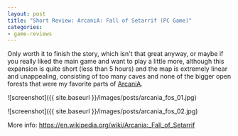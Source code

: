 ```yaml
---
layout: post
title: "Short Review: ArcaniA: Fall of Setarrif (PC Game)"
categories:
- game-reviews
---
```


<p>Only worth it to finish the story, which isn't that great anyway, or maybe if you really liked the main game and want to play a little more, although this expansion is quite short (less than 5 hours) and the map is extremely linear and unappealing, consisting of too many caves and none of the bigger open forests that were my favorite parts of <a href="http://blog.binarynonsense.com/2016/09/07/short-review-arcania-pc/">ArcaniA</a>.</p>


![screenshot]({{ site.baseurl }}/images/posts/arcania_fos_01.jpg)


![screenshot]({{ site.baseurl }}/images/posts/arcania_fos_02.jpg)


<p>More info: <a href="https://en.wikipedia.org/wiki/Arcania:_Fall_of_Setarrif">https://en.wikipedia.org/wiki/Arcania:_Fall_of_Setarrif</a></p>
